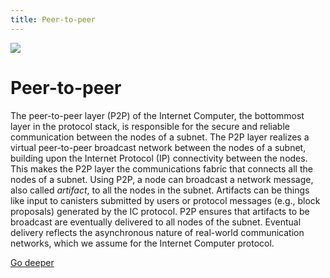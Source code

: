 ```yaml
---
title: Peer-to-peer
---
```


![](/img/how-it-works/peer-to-peer.webp)

# Peer-to-peer

The peer-to-peer layer (P2P) of the Internet Computer, the bottommost layer in the protocol stack, is responsible for the secure and reliable communication between the nodes of a subnet. The P2P layer realizes a virtual peer-to-peer broadcast network between the nodes of a subnet, building upon the Internet Protocol (IP) connectivity between the nodes. This makes the P2P layer the communications fabric that connects all the nodes of a subnet. Using P2P, a node can broadcast a network message, also called *artifact*, to all the nodes in the subnet. Artifacts can be things like input to canisters submitted by users or protocol messages (e.g., block proposals) generated by the IC protocol. P2P ensures that artifacts to be broadcast are eventually delivered to all nodes of the subnet. Eventual delivery reflects the asynchronous nature of real-world communication networks, which we assume for the Internet Computer protocol.

[Go deeper](/how-it-works/peer-to-peer-p2p/)
